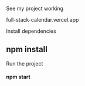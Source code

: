 See my project working

full-stack-calendar.vercel.app

Install dependencies
## npm install


Run the project
#### npm start
